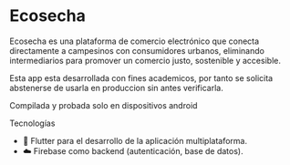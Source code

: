 # Ecosecha

Ecosecha es una plataforma de comercio electrónico que conecta directamente a campesinos con consumidores urbanos, eliminando intermediarios para promover un comercio justo, sostenible y accesible.

Esta app esta desarrollada con fines academicos, por tanto se solicita abstenerse de usarla en produccion sin antes verificarla.

Compilada y probada solo en dispositivos android

Tecnologías
- 📱 Flutter para el desarrollo de la aplicación multiplataforma.
- ☁️ Firebase como backend (autenticación, base de datos).
